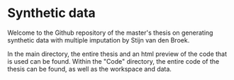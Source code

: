 # Synthetic data
Welcome to the Github repository of the master's thesis on generating synthetic data with multiple imputation by Stijn van den Broek.

In the main directory, the entire thesis and an html preview of the code that is used can be found. Within the "Code" directory, the entire code of the thesis can be found, as well as the workspace and data.

